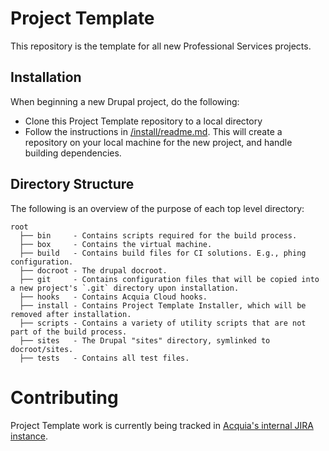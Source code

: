 # Project Template

This repository is the template for all new Professional Services projects.

## Installation

When beginning a new Drupal project, do the following:

* Clone this Project Template repository to a local directory
* Follow the instructions in [/install/readme.md](/install/readme.md). This will create a repository on your local machine for the new project, and handle building dependencies.

## Directory Structure

The following is an overview of the purpose of each top level directory:

    root
      ├── bin     - Contains scripts required for the build process.
      ├── box     - Contains the virtual machine.
      ├── build   - Contains build files for CI solutions. E.g., phing configuration.
      ├── docroot - The drupal docroot.
      ├── git     - Contains configuration files that will be copied into a new project's `.git` directory upon installation.
      ├── hooks   - Contains Acquia Cloud hooks.
      ├── install - Contains Project Template Installer, which will be removed after installation.
      ├── scripts - Contains a variety of utility scripts that are not part of the build process.
      ├── sites   - The Drupal "sites" directory, symlinked to docroot/sites.
      ├── tests   - Contains all test files.

# Contributing

Project Template work is currently being tracked in [Acquia's internal JIRA instance](https://backlog.acquia.com/browse/PPT).
